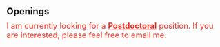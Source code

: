 <h2 style="margin: 60px 0px 10px;">Openings</h2>

<span style="color: #ea3323; font-size: 1.3em;">
I am currently looking for a <strong style="color: inherit; text-decoration: underline;">Postdoctoral</strong> position. If you are interested, please feel free to email me.
</span>